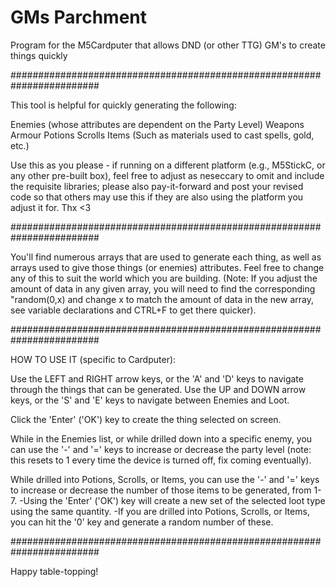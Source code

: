 # GMs Parchment
Program for the M5Cardputer that allows DND (or other TTG) GM's to create things quickly


########################################################################


This tool is helpful for quickly generating the following: 

Enemies (whose attributes are dependent on the Party Level)
Weapons 
Armour
Potions
Scrolls
Items (Such as materials used to cast spells, gold, etc.)

Use this as you please - if running on a different platform (e.g., M5StickC, or any other pre-built box), feel free to adjust as neseccary to omit and include the requisite libraries; please also pay-it-forward and post your revised code so that others may use this if they are also using the platform you adjust it for. 
Thx <3


########################################################################


You'll find numerous arrays that are used to generate each thing, as well as arrays used to give those things (or enemies) attributes. Feel free to change any of this to suit the world which you are building. (Note: If you adjust the amount of data in any given array, you will need to find the corresponding "random(0,x) and change x to match the amount of data in the new array, see variable declarations and CTRL+F to get there quicker). 


########################################################################


HOW TO USE IT (specific to Cardputer): 

Use the LEFT and RIGHT arrow keys, or the 'A' and 'D' keys to navigate through the things that can be generated. 
Use the UP and DOWN arrow keys, or the 'S' and 'E' keys to navigate between Enemies and Loot. 

Click the 'Enter' ('OK') key to create the thing selected on screen. 

While in the Enemies list, or while drilled down into a specific enemy, you can use the '-' and '=' keys to increase or decrease the party level (note: this resets to 1 every time the device is turned off, fix coming eventually).

While drilled into Potions, Scrolls, or Items, you can use the '-' and '=' keys to increase or decrease the number of those items to be generated, from 1-7. 
-Using the 'Enter' ('OK') key will create a new set of the selected loot type using the same quantity. 
-If you are drilled into Potions, Scrolls, or Items, you can hit the '0' key and generate a random number of these.


########################################################################


Happy table-topping! 
